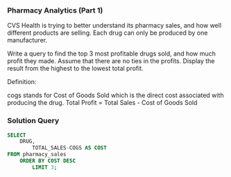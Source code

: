 ###  Pharmacy Analytics (Part 1)


CVS Health is trying to better understand its pharmacy sales, and how well different products are selling. Each drug can only be produced by one manufacturer.

Write a query to find the top 3 most profitable drugs sold, and how much profit they made. Assume that there are no ties in the profits. Display the result from the highest to the lowest total profit.

Definition:

cogs stands for Cost of Goods Sold which is the direct cost associated with producing the drug.
Total Profit = Total Sales - Cost of Goods Sold

### Solution Query

```sql
SELECT 
	DRUG,
		TOTAL_SALES-COGS AS COST
FROM pharmacy_sales
	ORDER BY COST DESC
		LIMIT 3;
```



